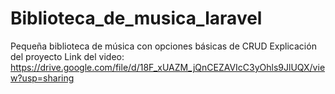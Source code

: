 # Biblioteca_de_musica_laravel
Pequeña biblioteca de música con opciones básicas de CRUD Explicación del proyecto Link del video: https://drive.google.com/file/d/18F_xUAZM_jQnCEZAVIcC3yOhls9JlUQX/view?usp=sharing
